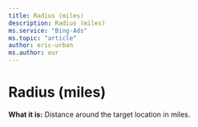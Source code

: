 ```yaml
---
title: Radius (miles)
description: Radius (miles)
ms.service: "Bing-Ads"
ms.topic: "article"
author: eric-urban
ms.author: eur
---
```


# Radius (miles)

**What it is:**     Distance around the target location in miles.



